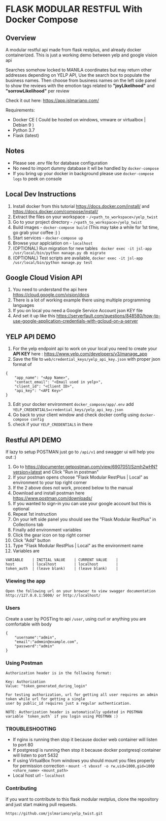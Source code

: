 # FLASK MODULAR RESTFUL With Docker Compose

## Overview

A modular restful api made from flask restplus, and already docker containerized. This is just a working demo between yelp and google vision api

Searches somehow locked to MANILA coordinates but may return other addresses depending on YELP API, Use the search box to populate the business names. Then choose from business names on the left side panel to show the reviews with the emotion tags related to **"joyLikelihood"** and **"sorrowLikelihood"** per review

Check it out here: https://app.jslmariano.com/

Requirements:

- Docker CE ( Could be hosted on windows, vmware or virtualbox | Debian 9 )
- Python 3.7
- Flask (latest)

## Notes

- Please see .env file for database configuration
- No need to import dummy database it wll be handled by `docker-compose`
- If you bring up your docker in background please use `docker-compose logs` to peek on console


## Local Dev Instructions

1. Install docker from this tutorial https://docs.docker.com/install/ and https://docs.docker.com/compose/install/
1. Extract the files on your workspace - `/<path_to_workspace>/yelp_twist`
1. Go to your project directory - `/<path_to_workspace>/yelp_twist`
1. Build images - `docker-compose build` (This may take a while for 1st time, go grab your coffee :) )
1. Start services - `docker-compose up`
1. Browse your applciation on - `localhost`
1. (OPTIONAL) Run migration for new tables ` docker exec -it jsl-app /usr/local/bin/python manage.py db migrate`
1. (OPTIONAL) Test scripts are available, `docker exec -it jsl-app /usr/local/bin/python manage.py test`

## Google Cloud Vision API
1. You need to understand the api here https://cloud.google.com/vision/docs
2. There is a lot of working example there using multiple programming languages
3. If you on local you need a Google Service Account json KEY file
4. And set it up like this https://serverfault.com/questions/848580/how-to-use-google-application-credentials-with-gcloud-on-a-server 

## YELP API DEMO

1. For the yelp endpoint api to work on your local you need to create your **API KEY** here : https://www.yelp.com/developers/v3/manage_app
2. Save the file to `web/credential_keys/yelp_api_key.json` with proper json format of 
```
{
    "app_name": "<App Name>",
    "contact_email": "<Email used in yelp>",
    "client_id": "<Client ID>",
    "api_key": "<API Key>"
}
```
3. Edit your docker environment `docker_compose/app/.env` add `YELP_CREDENTIALS=credential_keys/yelp_api_key.json`
4. Go back to your client window and check docker config using `docker-compose config` 
5. check if your `YELP_CREDENTIALS` in there

## Restful API DEMO

If lazy to setup POSTMAN just go to `/api/v1` and swagger ui will help you out :)

1. Go to https://documenter.getpostman.com/view/6907051/Szmh2wHN?version=latest and Click "Run in postman"
1. If your postman opens choose "Flask Modular RestPlus | Local" as environment to your top right corner
1. If the 2 above does not work, proceed below to the manual
1. Download and install postman here https://www.postman.com/downloads/
1. If you wanted to sign-in you can use your google account but this is optional
1. Repeat 1st instruction
1. On your left side panel you should see the "Flask Modular RestPlus" in Collections tab
1. Finally add environment variables
1. Click the gear icon on top right corner
1. Click "Add" button
1. Type "Flask Modular RestPlus | Local" as the environment name
1. Variables are
```
VARIABLE    | INITIAL VALUE    | CURRENT VALUE    |
host        | localhost        | localhost        |
token_auth  | (leave blank)    | (leave blank)    |
```

### Viewing the app ###

    Open the following url on your browser to view swagger documentation
    http://127.0.0.1:5000/ or http://localhost/


### Users ###

Create a user by POSTing to api `/user`, using curl or anything you are comfortable
with body
```
{
    "username":"admin",
    "email":"admmin@example.com",
    "password":"admin"
}
```

### Using Postman ####

    Authorization header is in the following format:

    Key: Authorization
    Value: "token_generated_during_login"

    For testing authorization, url for getting all user requires an admin token while url for getting a single
    user by public_id requires just a regular authentication.

    NOTE: Authorization header is automatically updated in POSTMAN variable `token_auth` if you login using POSTMAN :)


### TROUBLESHOOTING

- If nginx is running then stop it because docker web container will listen to port 80
- If postgresql is running then stop it because docker postgresql container will listen to port 5432
- If using VirtualBox from windows you should mount you files properly for permission correction - `mount -t vboxsf -o rw,uid=1000,gid=1000 <share_name> <mount_path>`
- Local host url - `localhost`


### Contributing
If you want to contribute to this flask modular restplus, clone the repository and just start making pull requests.

```
https://github.com/jslmariano/yelp_twist.git
```
